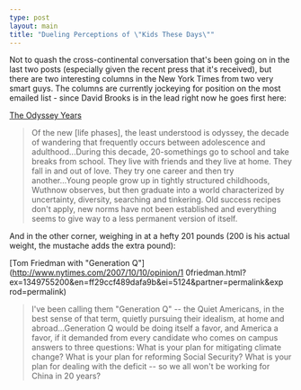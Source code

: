 ```yaml
---
type: post
layout: main
title: "Dueling Perceptions of \"Kids These Days\""
---
```

Not to quash the cross-continental conversation that's been going on in the
last two posts (especially given the recent press that it's received), but
there are two interesting columns in the New York Times from two very smart
guys. The columns are currently jockeying for position on the most emailed
list - since David Brooks is in the lead right now he goes first here:


[The Odyssey Years](http://www.nytimes.com/2007/10/09/opinion/09brooks.html?ex=1349668800&en=c55694c6ad19bc63&ei=5124&partner=permalink&exprod=permalink)

> Of the new [life phases], the least understood is odyssey, the decade of
wandering that frequently occurs between adolescence and adulthood...During
this decade, 20-somethings go to school and take breaks from school. They live
with friends and they live at home. They fall in and out of love. They try one
career and then try another...Young people grow up in tightly structured
childhoods, Wuthnow observes, but then graduate into a world characterized by
uncertainty, diversity, searching and tinkering. Old success recipes don't
apply, new norms have not been established and everything seems to give way to
a less permanent version of itself.


And in the other corner, weighing in at a hefty 201 pounds (200 is his actual
weight, the mustache adds the extra pound):


[Tom Friedman with "Generation Q"](http://www.nytimes.com/2007/10/10/opinion/1
0friedman.html?ex=1349755200&en=ff29ccf489dafa9b&ei=5124&partner=permalink&exp
rod=permalink)

> I've been calling them "Generation Q" -- the Quiet Americans, in the best
sense of that term, quietly pursuing their idealism, at home and
abroad...Generation Q would be doing itself a favor, and America a favor, if
it demanded from every candidate who comes on campus answers to three
questions: What is your plan for mitigating climate change? What is your plan
for reforming Social Security? What is your plan for dealing with the deficit
-- so we all won't be working for China in 20 years?
